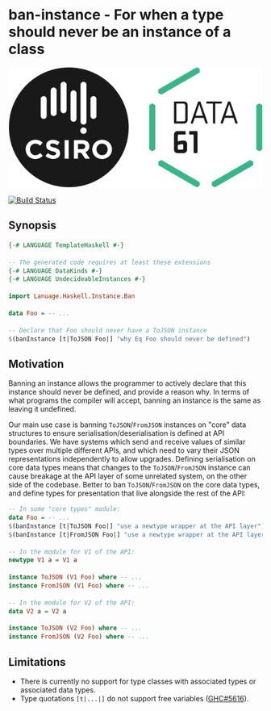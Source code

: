 # ban-instance - For when a type should never be an instance of a class

![Data61 Logo](https://raw.githubusercontent.com/qfpl/assets/master/data61-transparent-bg.png)

[![Build Status](https://travis-ci.org/qfpl/ban-instance.svg?branch=master)](https://travis-ci.org/qfpl/ban-instance)

## Synopsis

```haskell
{-# LANGUAGE TemplateHaskell #-}

-- The generated code requires at least these extensions
{-# LANGUAGE DataKinds #-}
{-# LANGUAGE UndecideableInstances #-}

import Lanuage.Haskell.Instance.Ban

data Foo = -- ...

-- Declare that Foo should never have a ToJSON instance
$(banInstance [t|ToJSON Foo|] "why Eq Foo should never be defined")
```

## Motivation

Banning an instance allows the programmer to actively declare that
this instance should never be defined, and provide a reason why. In
terms of what programs the compiler will accept, banning an instance
is the same as leaving it undefined.

Our main use case is banning `ToJSON`/`FromJSON` instances on "core"
data structures to ensure serialisation/deserialisation is defined at
API boundaries. We have systems which send and receive values of
similar types over multiple different APIs, and which need to vary
their JSON representations independently to allow upgrades. Defining
serialisation on core data types means that changes to the
`ToJSON`/`FromJSON` instance can cause breakage at the API layer of
some unrelated system, on the other side of the codebase. Better to
ban `ToJSON`/`FromJSON` on the core data types, and define types for
presentation that live alongside the rest of the API:

```haskell
-- In some "core types" module:
data Foo = -- ...
$(banInstance [t|ToJSON Foo|] "use a newtype wrapper at the API layer")
$(banInstance [t|FromJSON Foo|] "use a newtype wrapper at the API layer")

-- In the module for V1 of the API:
newtype V1 a = V1 a

instance ToJSON (V1 Foo) where -- ...
instance FromJSON (V1 Foo) where -- ...

-- In the module for V2 of the API:
data V2 a = V2 a

instance ToJSON (V2 Foo) where -- ...
instance FromJSON (V2 Foo) where -- ...
```

## Limitations

* There is currently no support for type classes with associated types
  or associated data types.
* Type quotations `[t|...|]` do not support free variables
  ([GHC#5616](https://gitlab.haskell.org/ghc/ghc/issues/5616)).
